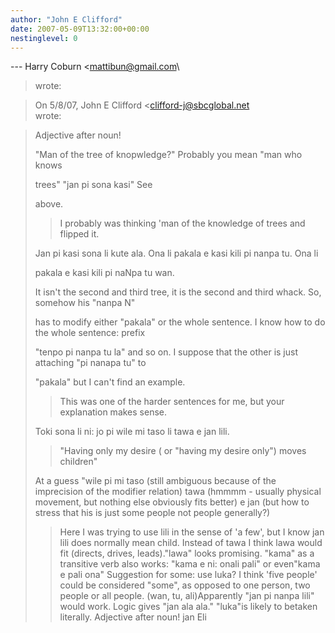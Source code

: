 ```yaml
---
author: "John E Clifford"
date: 2007-05-09T13:32:00+00:00
nestinglevel: 0
---
```

\---
 Harry Coburn <[mattibun@gmail.com](mailto://mattibun@gmail.com)\
> wrote:

> On 5/8/07, John E Clifford <[clifford-j@sbcglobal.net](mailto://clifford-j@sbcglobal.net)\
> wrote:

>> 
>Adjective after noun!
>> 
>"Man of the tree of knopwledge?" Probably you mean "man who knows
> 
>trees" "jan pi sona kasi" See
> 
>above.
>> I probably was thinking 'man of the knowledge of trees and flipped it.
>>> 
> Jan pi kasi sona li kute ala. Ona li pakala e kasi kili pi nanpa tu. Ona li
> 
> pakala e kasi kili pi naNpa tu wan.
>> 
>It isn't the second and third tree, it is the second and third whack.
> So, somehow 
>his "nanpa N"
> 
>has to modify either "pakala" or the whole sentence. I know how to do
> the whole 
>sentence: prefix
> 
>"tenpo pi nanpa tu la" and so on. I suppose that the other is just
> attaching "pi 
>nanapa tu" to
> 
>"pakala" but I can't find an example.
>> This was one of the harder sentences for me, but your explanation makes sense.
>> 
> Toki sona li ni: jo pi wile mi taso li tawa e jan lili.
> 
>> "Having only my desire ( or "having my desire only") moves children"
> 
>> 
>At a guess "wile pi mi taso (still ambiguous because of the
> imprecision of the 
>modifier relation) tawa (hmmmm - usually physical
> movement, but nothing else 
>obviously fits better) e jan (but how to
> stress that his is just some people not 
>people generally?)
>> Here I was trying to use lili in the sense of 'a few', but I know jan
> lili does normally mean child. Instead of tawa I think lawa would fit
> (directs, drives, leads)."lawa" looks promising. "kama" as a transitive verb also works: "kama e ni: onali pali" or even"kama e pali ona"
> Suggestion for some: use luka? I think 'five people' could be
> considered "some", as opposed to one person, two people or all
> people. (wan, tu, ali)Apparently "jan pi nanpa lili" would work. Logic gives "jan ala ala." "luka"is likely to betaken literally.
> Adjective after noun!
>> jan Eli
>